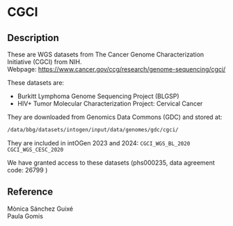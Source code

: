 # CGCI

## Description

These are WGS datasets from The Cancer Genome Characterization Initiative (CGCI) from NIH.  
Webpage: <https://www.cancer.gov/ccg/research/genome-sequencing/cgci/>

These datasets are:

- Burkitt Lymphoma Genome Sequencing Project (BLGSP)
- HIV+ Tumor Molecular Characterization Project: Cervical Cancer

They are downloaded from Genomics Data Commons (GDC) and stored at:

```sh
/data/bbg/datasets/intogen/input/data/genomes/gdc/cgci/
```

They are included in intOGen 2023 and 2024:
`CGCI_WGS_BL_2020`
`CGCI_WGS_CESC_2020`

We have granted access to these datasets (phs000235, data agreement code: 26799 )

## Reference

Mònica Sánchez Guixé  
Paula Gomis
